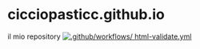 # cicciopasticc.github.io
il mio repository
[![.github/workflows/  html-validate.yml](https://github.com/cicciopasticc/cicciopasticc.github.io/actions/workflows/%20%20html-validate.yml/badge.svg)](https://github.com/cicciopasticc/cicciopasticc.github.io/actions/workflows/%20%20html-validate.yml)

